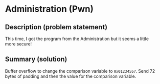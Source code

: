 # Administration (Pwn)

## Description (problem statement)

This time, I got the program from the Administration but it seems a little more secure!

## Summary (solution)

Buffer overflow to change the comparison variable to `0x01234567`. Send 72 bytes of padding and then the value for the comparison variable.

